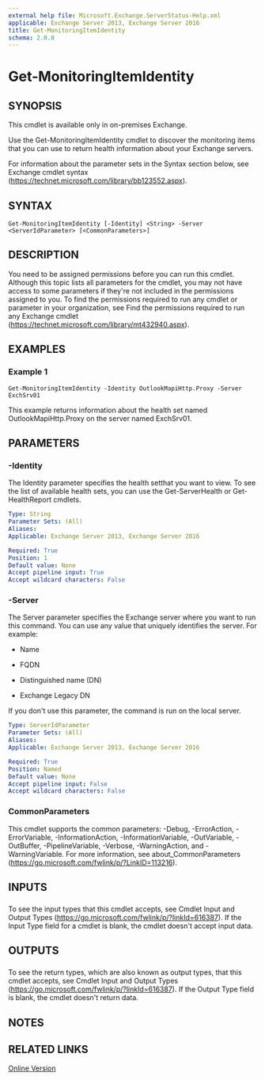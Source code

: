 ```yaml
---
external help file: Microsoft.Exchange.ServerStatus-Help.xml
applicable: Exchange Server 2013, Exchange Server 2016
title: Get-MonitoringItemIdentity
schema: 2.0.0
---
```


# Get-MonitoringItemIdentity

## SYNOPSIS
This cmdlet is available only in on-premises Exchange.

Use the Get-MonitoringItemIdentity cmdlet to discover the monitoring items that you can use to return health information about your Exchange servers.

For information about the parameter sets in the Syntax section below, see Exchange cmdlet syntax (https://technet.microsoft.com/library/bb123552.aspx).

## SYNTAX

```
Get-MonitoringItemIdentity [-Identity] <String> -Server <ServerIdParameter> [<CommonParameters>]
```

## DESCRIPTION
You need to be assigned permissions before you can run this cmdlet. Although this topic lists all parameters for the cmdlet, you may not have access to some parameters if they're not included in the permissions assigned to you. To find the permissions required to run any cmdlet or parameter in your organization, see Find the permissions required to run any Exchange cmdlet (https://technet.microsoft.com/library/mt432940.aspx).

## EXAMPLES

### Example 1
```
Get-MonitoringItemIdentity -Identity OutlookMapiHttp.Proxy -Server ExchSrv01
```

This example returns information about the health set named OutlookMapiHttp.Proxy on the server named ExchSrv01.

## PARAMETERS

### -Identity
The Identity parameter specifies the health setthat you want to view. To see the list of available health sets, you can use the Get-ServerHealth or Get-HealthReport cmdlets.

```yaml
Type: String
Parameter Sets: (All)
Aliases:
Applicable: Exchange Server 2013, Exchange Server 2016

Required: True
Position: 1
Default value: None
Accept pipeline input: True
Accept wildcard characters: False
```

### -Server
The Server parameter specifies the Exchange server where you want to run this command. You can use any value that uniquely identifies the server. For example:

- Name

- FQDN

- Distinguished name (DN)

- Exchange Legacy DN

If you don't use this parameter, the command is run on the local server.

```yaml
Type: ServerIdParameter
Parameter Sets: (All)
Aliases:
Applicable: Exchange Server 2013, Exchange Server 2016

Required: True
Position: Named
Default value: None
Accept pipeline input: False
Accept wildcard characters: False
```

### CommonParameters
This cmdlet supports the common parameters: -Debug, -ErrorAction, -ErrorVariable, -InformationAction, -InformationVariable, -OutVariable, -OutBuffer, -PipelineVariable, -Verbose, -WarningAction, and -WarningVariable. For more information, see about_CommonParameters (https://go.microsoft.com/fwlink/p/?LinkID=113216).

## INPUTS

###  
To see the input types that this cmdlet accepts, see Cmdlet Input and Output Types (https://go.microsoft.com/fwlink/p/?linkId=616387). If the Input Type field for a cmdlet is blank, the cmdlet doesn't accept input data.

## OUTPUTS

###  
To see the return types, which are also known as output types, that this cmdlet accepts, see Cmdlet Input and Output Types (https://go.microsoft.com/fwlink/p/?linkId=616387). If the Output Type field is blank, the cmdlet doesn't return data.

## NOTES

## RELATED LINKS

[Online Version](https://technet.microsoft.com/library/7a4da080-0fe6-4dd7-85a2-cceeb68f95e0.aspx)
